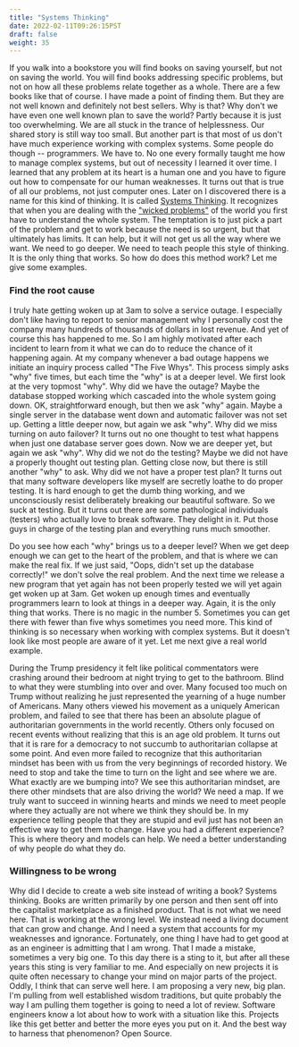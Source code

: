 ```yaml
---
title: "Systems Thinking"
date: 2022-02-11T09:26:15PST
draft: false
weight: 35
---
```


If you walk into a bookstore you will find books on saving yourself, but not on saving the world. You will find books addressing specific problems, but not on how all these problems relate together as a whole. There are a few books like that of course. I have made a point of finding them. But they are not well known and definitely not best sellers. Why is that? Why don't we have even one well known plan to save the world? Partly because it is just too overwhelming. We are all stuck in the trance of helplessness. Our shared story is still way too small. But another part is that most of us don't have much experience working with complex systems. Some people do though -- programmers. We have to. No one every formally taught me how to manage complex systems, but out of necessity I learned it over time. I learned that any problem at its heart is a human one and you have to figure out how to compensate for our human weaknesses. It turns out that is true of all our problems, not just computer ones. Later on I discovered there is a name for this kind of thinking. It is called [Systems Thinking](https://en.wikipedia.org/wiki/Systems_thinking#:~:text=Systems%20thinking%20is%20a%20way,it%20down%20into%20its%20parts.&text=Systems%20thinking%20draws%20on%20and,theory%20and%20the%20system%20sciences.). It recognizes that when you are dealing with the ["wicked problems"](https://en.wikipedia.org/wiki/Wicked_problem) of the world you first have to understand the whole system. The temptation is to just pick a part of the problem and get to work because the need is so urgent, but that ultimately has limits. It can help, but it will not get us all the way where we want. We need to go deeper. We need to teach people this style of thinking. It is the only thing that works. So how do does this method work? Let me give some examples.

### Find the root cause

I truly hate getting woken up at 3am to solve a service outage. I especially don't like having to report to senior management why I personally cost the company many hundreds of thousands of dollars in lost revenue. And yet of course this has happened to me. So I am highly motivated after each incident to learn from it what we can do to reduce the chance of it happening again. At my company whenever a bad outage happens we initiate an inquiry process called "The Five Whys". This process simply asks "why" five times, but each time the "why" is at a deeper level. We first look at the very topmost "why". Why did we have the outage? Maybe the database stopped working which cascaded into the whole system going down. OK, straightforward enough, but then we ask "why" again. Maybe a single server in the database went down and automatic failover was not set up. Getting a little deeper now, but again we ask "why". Why did we miss turning on auto failover? It turns out no one thought to test what happens when just one database server goes down. Now we are deeper yet, but again we ask "why". Why did we not do the testing? Maybe we did not have a properly thought out testing plan. Getting close now, but there is still another "why" to ask. Why did we not have a proper test plan? It turns out that many software developers like myself are secretly loathe to do proper testing. It is hard enough to get the dumb thing working, and we unconsciously resist deliberately breaking our beautiful software. So we suck at testing. But it turns out there are some pathological individuals (testers) who actually love to break software. They delight in it. Put those guys in charge of the testing plan and everything runs much smoother.

Do you see how each "why" brings us to a deeper level? When we get deep enough we can get to the heart of the problem, and that is where we can make the real fix. If we just said, "Oops, didn't set up the database correctly!" we don't solve the real problem. And the next time we release a new program that yet again has not been properly tested we will yet again get woken up at 3am. Get woken up enough times and eventually programmers learn to look at things in a deeper way. Again, it is the only thing that works. There is no magic in the number 5. Sometimes you can get there with fewer than five whys sometimes you need more. This kind of thinking is so necessary when working with complex systems. But it doesn't look like most people are aware of it yet. Let me next give a real world example.

During the Trump presidency it felt like political commentators were crashing around their bedroom at night trying to get to the bathroom. Blind to what they were stumbling into over and over. Many focused too much on Trump without realizing he just represented the yearning of a huge number of Americans. Many others viewed his movement as a uniquely American problem, and failed to see that there has been an absolute plague of authoritarian governments in the world recently. Others only focused on recent events without realizing that this is an age old problem. It turns out that it is rare for a democracy to not succumb to authoritarian collapse at some point. And even more failed to recognize that this authoritarian mindset has been with us from the very beginnings of recorded history. We need to stop and take the time to turn on the light and see where we are. What exactly are we bumping into? We see this authoritarian mindset, are there other mindsets that are also driving the world? We need a map. If we truly want to succeed in winning hearts and minds we need to meet people where they actually are not where we think they should be. In my experience telling people that they are stupid and evil just has not been an effective way to get them to change. Have you had a different experience? This is where theory and models can help. We need a better understanding of why people do what they do.

### Willingness to be wrong

Why did I decide to create a web site instead of writing a book? Systems thinking. Books are written primarily by one person and then sent off into the capitalist marketplace as a finished product. That is not what we need here. That is working at the wrong level. We instead need a living document that can grow and change. And I need a system that accounts for my weaknesses and ignorance. Fortunately, one thing I have had to get good at as an engineer is admitting that I am wrong. That I made a mistake, sometimes a very big one. To this day there is a sting to it, but after all these years this sting is very familiar to me. And especially on new projects it is quite often necessary to change your mind on major parts of the project. Oddly, I think that can serve well here. I am proposing a very new, big plan. I'm pulling from well established wisdom traditions, but quite probably the way I am pulling them together is going to need a lot of review. Software engineers know a lot about how to work with a situation like this. Projects like this get better and better the more eyes you put on it. And the best way to harness that phenomenon? Open Source.
